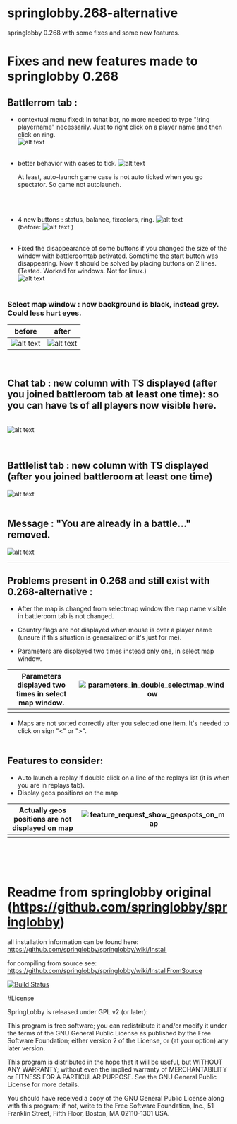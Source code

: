 # springlobby.268-alternative

springlobby 0.268 with some fixes and some new features.

# Fixes and new features made to springlobby 0.268


## Battlerrom tab : 

* contextual menu fixed: In tchat bar, no more needed to type "!ring playername" necessarily. Just to right click on a player name and then click on ring.
  &nbsp;  
   ![alt text](images_for_readme/contextual_menu.png)     
  &nbsp;  

* better behavior with cases to tick.
  ![alt text](images_for_readme/spectator_imready_autolaunch_fix.png)

  At least, auto-launch game case is not auto ticked when you go spectator. So game not autolaunch.

  
  &nbsp;  
  &nbsp;  

* 4 new buttons : status, balance, fixcolors, ring.
  ![alt text](images_for_readme/4_buttons_added_battleroom_tab.png)
  &nbsp;  
  (before:
  ![alt text](images_for_readme/battleroom_tab_buttons_before.png)
  )
  &nbsp;  
  &nbsp;  

* Fixed the disappearance of some buttons if you changed the size of the window with battleroomtab activated. Sometime the start button was disappearing. Now it should be solved by placing buttons on 2 lines. (Tested. Worked for windows. Not for linux.)
&nbsp;  
![alt text](images_for_readme/sometimes_start_button_disappeared.png)
&nbsp;  
&nbsp;  

### Select map window : now background is black, instead grey. Could less hurt eyes.

| before                                                                          | after                                                                            |
| ------------------------------------------------------------------------------- | -------------------------------------------------------------------------------- |
| ![alt text](images_for_readme/select_map_grey_background.png) | ![alt text](images_for_readme/select_map_black_background.png) |
&nbsp;    

## Chat tab : new column with TS displayed (after you joined battleroom tab at least one time): so you can have ts of all players now visible here.
&nbsp;  
  ![alt text](images_for_readme/ts_added_official_server_size_reduced.png)     

&nbsp;  


## Battlelist tab : new column with TS displayed (after you joined battleroom at least one time)
![alt text](images_for_readme/battlelist_tab.png)
&nbsp;  
&nbsp;  

## Message : "You are already in a battle..." removed.
![alt text](images_for_readme/window_you_are_already_in_a_battle.png)
&nbsp;  
***

## Problems present in 0.268 and still exist with 0.268-alternative :

- After the map is changed from selectmap window the map name visible in battleroom tab is not changed.

- Country flags are not displayed when mouse is over a player name (unsure if this situation is generalized or it's just for me).
- Parameters are displayed two times instead only one, in select map window.

| Parameters displayed two times in select map window. | ![parameters_in_double_selectmap_window](images_for_readme/parameters_in_double_selectmap_window.png) |
| ---------------------------------------------------- | ------------------------------------------------------------ |
|                                                      |                                                              |
- Maps are not sorted correctly after you selected one item. It's needed to click on sign "<" or ">". 
&nbsp;  
&nbsp;  

## Features to consider:
- Auto launch a replay if double click on a line of the replays list (it is when you are in replays tab).
- Display geos positions on the map

| Actually geos positions are not displayed on map | ![feature_request_show_geospots_on_map](images_for_readme/feature_request_show_geospots_on_map.png) |
| :----------------------------------------------: | ------------------------------------------------------------ |
|                                                  |                                                              |

&nbsp;  
&nbsp;  
&nbsp;  


# Readme from springlobby original (https://github.com/springlobby/springlobby)
all installation information can be found here:
https://github.com/springlobby/springlobby/wiki/Install

for compiling from source see:
https://github.com/springlobby/springlobby/wiki/InstallFromSource

[![Build Status](https://travis-ci.org/springlobby/springlobby.svg?branch=master)](https://travis-ci.org/springlobby/springlobby)

#License

SpringLobby is released under GPL v2 (or later):

This program is free software; you can redistribute it and/or modify
it under the terms of the GNU General Public License as published by
the Free Software Foundation; either version 2 of the License, or
(at your option) any later version.

This program is distributed in the hope that it will be useful,
but WITHOUT ANY WARRANTY; without even the implied warranty of
MERCHANTABILITY or FITNESS FOR A PARTICULAR PURPOSE.  See the
GNU General Public License for more details.

You should have received a copy of the GNU General Public License along
with this program; if not, write to the Free Software Foundation, Inc.,
51 Franklin Street, Fifth Floor, Boston, MA 02110-1301 USA.



